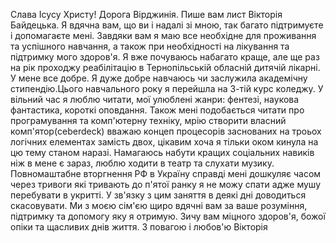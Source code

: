Слава Ісусу Христу!
Дорога Вірджинія. Пише вам лист Вікторія Байдецька. Я вдячна вам, що ви і надалі зі мною, так багато підтримуєте і допомагаєте мені. Завдяки вам я маю все необхідне для проживання та успішного навчання, а також при необхідності на лікування та підтримку мого здоров'я.
Я вже почуваюсь набагато краще, але ще раз на рік проходжу реабілітацію в Тернопільській обласній дитячій лікарні.
У мене все добре. Я дуже добре навчаюсь чи заслужила академічну стипендію.Цього навчального року я перейшла на 3-тій курс коледжу.
У вільний час я люблю читати, мої улюблені жанри: фентезі, наукова фантастика, короткі оповдання. Також мені подобається читати про програмування та комп'ютерну техніку, мрію створити власний комп'ятор(ceberdeck) вважаю концеп процесорів заснованих на троьох логічних елементах замість двох, цікавим хоча я тільки оком кинула на цю тему станом наразі. Намагаюсь набути кращих соціальних навиків ніж в мене є зараз, люблю ходити в театр та слухати музику.
Повномаштабне вторгнення РФ в Україну справді мені дошкуляє часом через тривоги які тривають до п'ятої ранку я не можу спати адже мушу перебувати в укритті. У зв'язку з цим заняття в деякі дні доводиться скасовувати.
Ми з моєю сім'єю щиро вдячні вам за ваше розуміння, підтримку та допомогу яку я отримую.
Зичу вам міцного здоров'я, божої опіки та щасливих днів життя.
З повагою і любов'ю Вікторія
